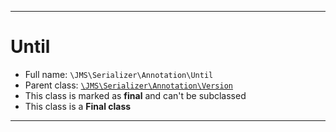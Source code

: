 ***

# Until

* Full name: `\JMS\Serializer\Annotation\Until`
* Parent class: [`\JMS\Serializer\Annotation\Version`](./Version.md)
* This class is marked as **final** and can't be subclassed
* This class is a **Final class**

***

